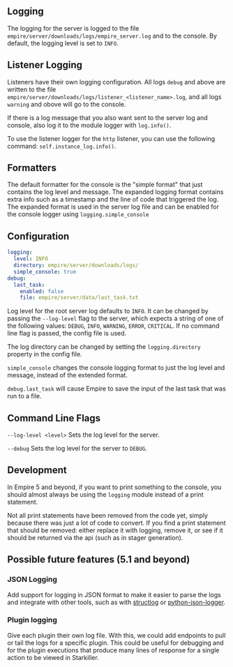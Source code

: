 Logging
----

The logging for the server is logged to the file `empire/server/downloads/logs/empire_server.log` and to the console. By default, the logging level is set to `INFO`.


## Listener Logging
Listeners have their own logging configuration. All logs `debug` and above are written to
the file `empire/server/downloads/logs/listener_<listener_name>.log`, and all logs `warning` and obove will go to the console.

If there is a log message that you also want sent to the server log and console,
also log it to the module logger with `log.info()`.

To use the listener logger for the `http` listener, you can use the following command:
`self.instance_log.info()`. 


## Formatters
The default formatter for the console is the "simple format" that just contains the log level and message.
The expanded logging format contains extra info such as a timestamp and the line of code that triggered the log.
The expanded format is used in the server log file and can be enabled for the console logger using
`logging.simple_console`

## Configuration
```yaml
logging:
  level: INFO
  directory: empire/server/downloads/logs/
  simple_console: true
debug:
  last_task:
    enabled: false
    file: empire/server/data/last_task.txt
```

Log level for the root server log defaults to `INFO`.
It can be changed by passing the `--log-level` flag to the server,
which expects a string of one of the following values: `DEBUG`, `INFO`, `WARNING`, `ERROR`, `CRITICAL`.
If no command line flag is passed, the config file is used.

The log directory can be changed by setting the `logging.directory` property in the config file.

`simple_console` changes the console logging format to just the log level and message,
instead of the extended format.

`debug.last_task` will cause Empire to save the input of the last task that was run to a file.

## Command Line Flags
`--log-level <level>`
    Sets the log level for the server.

`--debug`
    Sets the log level for the server to `DEBUG`.

## Development
In Empire 5 and beyond, if you want to print something to the console, you should
almost always be using the `logging` module instead of a print statement.

Not all print statements have been removed from the code yet, simply because there was just a lot of code to convert.
If you find a print statement that should be removed: either replace it with logging, remove it, or see if it should be returned via the api (such as in stager generation).

## Possible future features (5.1 and beyond)

### JSON Logging
Add support for logging in JSON format to make it easier to parse the logs and integrate with other tools, such as with [structlog](https://www.structlog.org/en/stable/) or [python-json-logger](https://github.com/madzak/python-json-logger).

### Plugin logging
Give each plugin their own log file. With this, we could add endpoints to pull or tail the
logs for a specific plugin. This could be useful for debugging and for the plugin executions
that produce many lines of response for a single action to be viewed in Starkiller.
